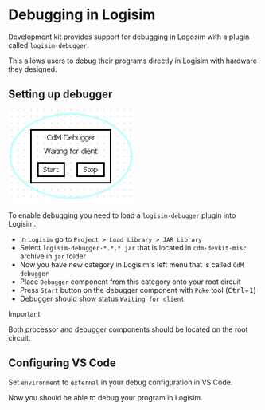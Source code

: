 # Debugging in Logisim

Development kit provides support for debugging in Logosim with a plugin called `logisim-debugger`.

This allows users to debug their programs directly in Logisim with hardware they designed.

## Setting up debugger

![logisim-debugger](../images/logisim_debugger.png)

To enable debugging you need to load a `logisim-debugger` plugin into Logisim.

- In `Logisim` go to `Project > Load Library > JAR Library` 
- Select `logisim-debugger-*.*.*.jar` that is located in `cdm-devkit-misc` archive in `jar` folder
- Now you have new category in Logisim's left menu that is called `CdM debugger`
- Place `Debugger` component from this category onto your root circuit
- Press `Start` button on the debugger component with `Poke` tool (<kbd>Ctrl</kbd>+<kbd>1</kbd>)
- Debugger should show status `Waiting for client`

> [!IMPORTANT]
> Both processor and debugger components should be located on the root circuit.

## Configuring VS Code

Set `environment` to `external` in your debug configuration in VS Code. 

Now you should be able to debug your program in Logisim.
